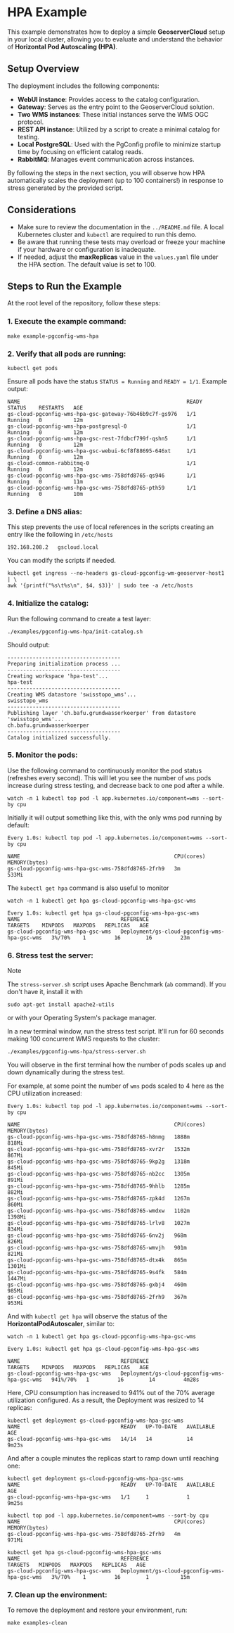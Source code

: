 # HPA Example

This example demonstrates how to deploy a simple **GeoserverCloud** setup in your local cluster, allowing you to evaluate and understand the behavior of **Horizontal Pod Autoscaling (HPA)**.

## Setup Overview

The deployment includes the following components:

- **WebUI instance**: Provides access to the catalog configuration.
- **Gateway**: Serves as the entry point to the GeoserverCloud solution.
- **Two WMS instances**: These initial instances serve the WMS OGC protocol.
- **REST API instance**: Utilized by a script to create a minimal catalog for testing.
- **Local PostgreSQL**: Used with the PgConfig profile to minimize startup time by focusing on efficient catalog reads.
- **RabbitMQ**: Manages event communication across instances.

By following the steps in the next section, you will observe how HPA automatically scales the deployment (up to 100 containers!) in response to stress generated by the provided script.

## Considerations

- Make sure to review the documentation in the `../README.md` file. A local Kubernetes cluster and `kubectl` are required to run this demo.
- Be aware that running these tests may overload or freeze your machine if your hardware or configuration is inadequate.
- If needed, adjust the **maxReplicas** value in the `values.yaml` file under the HPA section. The default value is set to 100.

## Steps to Run the Example

At the root level of the repository, follow these steps:

### 1. Execute the example command:

```shell
make example-pgconfig-wms-hpa
```

### 2. Verify that all pods are running:

```shell
kubectl get pods
```

Ensure all pods have the status `STATUS = Running` and `READY = 1/1`. Example output:

```shell
NAME                                                     READY   STATUS    RESTARTS   AGE
gs-cloud-pgconfig-wms-hpa-gsc-gateway-76b46b9c7f-gs976   1/1     Running   0          12m
gs-cloud-pgconfig-wms-hpa-postgresql-0                   1/1     Running   0          12m
gs-cloud-pgconfig-wms-hpa-gsc-rest-7fdbcf799f-qshn5      1/1     Running   0          12m
gs-cloud-pgconfig-wms-hpa-gsc-webui-6cf8f88695-646xt     1/1     Running   0          12m
gs-cloud-common-rabbitmq-0                               1/1     Running   0          12m
gs-cloud-pgconfig-wms-hpa-gsc-wms-758dfd8765-qs946       1/1     Running   0          11m
gs-cloud-pgconfig-wms-hpa-gsc-wms-758dfd8765-pth59       1/1     Running   0          10m
```

### 3. Define a DNS alias:

This step prevents the use of local references in the scripts creating an entry like the following in `/etc/hosts`

```shell
192.168.208.2	gscloud.local
```

You can modify the scripts if needed.

```shell
kubectl get ingress --no-headers gs-cloud-pgconfig-wm-geoserver-host1 | \
awk '{printf("%s\t%s\n", $4, $3)}' | sudo tee -a /etc/hosts
```

### 4. Initialize the catalog:

Run the following command to create a test layer:

```shell
./examples/pgconfig-wms-hpa/init-catalog.sh
```

Should output:

```shell
------------------------------------
Preparing initialization process ...
------------------------------------
Creating workspace 'hpa-test'...
hpa-test
------------------------------------
Creating WMS datastore 'swisstopo_wms'...
swisstopo_wms
------------------------------------
Publishing layer 'ch.bafu.grundwasserkoerper' from datastore 'swisstopo_wms'...
ch.bafu.grundwasserkoerper
------------------------------------
Catalog initialized successfully.
```

### 5. Monitor the pods:

Use the following command to continuously monitor the pod status (refreshes every second).
This will let you see the number of `wms` pods increase during stress testing, and decrease back to one pod after a while.

```shell
watch -n 1 kubectl top pod -l app.kubernetes.io/component=wms --sort-by cpu
```

Initially it will output something like this, with the only wms pod running by default:

```shell
Every 1.0s: kubectl top pod -l app.kubernetes.io/component=wms --sort-by cpu

NAME                                                 CPU(cores)   MEMORY(bytes)
gs-cloud-pgconfig-wms-hpa-gsc-wms-758dfd8765-2frh9   3m           533Mi
```

The `kubectl get hpa` command is also useful to monitor

```shell
watch -n 1 kubectl get hpa gs-cloud-pgconfig-wms-hpa-gsc-wms

Every 1.0s: kubectl get hpa gs-cloud-pgconfig-wms-hpa-gsc-wms
NAME                                REFERENCE                                      TARGETS    MINPODS   MAXPODS   REPLICAS   AGE
gs-cloud-pgconfig-wms-hpa-gsc-wms   Deployment/gs-cloud-pgconfig-wms-hpa-gsc-wms   3%/70%    1         16        16         23m
```

### 6. Stress test the server:

> [!NOTE]
> The `stress-server.sh` script uses Apache Benchmark (`ab` command). If you don't have it, install it with
>
> ```shell
> sudo apt-get install apache2-utils
> ```
>
> or with your Operating System's package manager.

In a new terminal window, run the stress test script. It'll run for 60 seconds making 100 concurrent WMS requests to the cluster:

```shell
./examples/pgconfig-wms-hpa/stress-server.sh
```

You will observe in the first terminal how the number of pods scales up and down dynamically during the stress test.

For example, at some point the number of `wms` pods scaled to 4 here as the CPU utilization increased:

```shell
Every 1.0s: kubectl top pod -l app.kubernetes.io/component=wms --sort-by cpu

NAME                                                 CPU(cores)   MEMORY(bytes)
gs-cloud-pgconfig-wms-hpa-gsc-wms-758dfd8765-h8nmg   1888m        818Mi
gs-cloud-pgconfig-wms-hpa-gsc-wms-758dfd8765-xvr2r   1532m        867Mi
gs-cloud-pgconfig-wms-hpa-gsc-wms-758dfd8765-9kp2g   1318m        845Mi
gs-cloud-pgconfig-wms-hpa-gsc-wms-758dfd8765-nb2cc   1305m        891Mi
gs-cloud-pgconfig-wms-hpa-gsc-wms-758dfd8765-9hhlb   1285m        882Mi
gs-cloud-pgconfig-wms-hpa-gsc-wms-758dfd8765-zpk4d   1267m        860Mi
gs-cloud-pgconfig-wms-hpa-gsc-wms-758dfd8765-wmdxw   1102m        1398Mi
gs-cloud-pgconfig-wms-hpa-gsc-wms-758dfd8765-lrlv8   1027m        834Mi
gs-cloud-pgconfig-wms-hpa-gsc-wms-758dfd8765-6nv2j   968m         826Mi
gs-cloud-pgconfig-wms-hpa-gsc-wms-758dfd8765-wmvjh   901m         821Mi
gs-cloud-pgconfig-wms-hpa-gsc-wms-758dfd8765-dtx4k   865m         1301Mi
gs-cloud-pgconfig-wms-hpa-gsc-wms-758dfd8765-9s4fk   584m         1447Mi
gs-cloud-pgconfig-wms-hpa-gsc-wms-758dfd8765-gxbj4   460m         985Mi
gs-cloud-pgconfig-wms-hpa-gsc-wms-758dfd8765-2frh9   367m         953Mi
```

And with `kubectl get hpa` will observe the status of the **HorizontalPodAutoscaler**, similar to:

```shell
watch -n 1 kubectl get hpa gs-cloud-pgconfig-wms-hpa-gsc-wms

Every 1.0s: kubectl get hpa gs-cloud-pgconfig-wms-hpa-gsc-wms

NAME                                REFERENCE                                      TARGETS    MINPODS   MAXPODS   REPLICAS   AGE
gs-cloud-pgconfig-wms-hpa-gsc-wms   Deployment/gs-cloud-pgconfig-wms-hpa-gsc-wms   941%/70%   1         16        14         4m28s
```

Here, CPU consumption has increased to 941% out of the 70% average utilization configured. As a result, the Deployment was resized to 14 replicas:

```shell
kubectl get deployment gs-cloud-pgconfig-wms-hpa-gsc-wms
NAME                                READY   UP-TO-DATE   AVAILABLE   AGE
gs-cloud-pgconfig-wms-hpa-gsc-wms   14/14   14           14          9m23s
```

And after a couple minutes the replicas start to ramp down until reaching one:

```shell
kubectl get deployment gs-cloud-pgconfig-wms-hpa-gsc-wms
NAME                                READY   UP-TO-DATE   AVAILABLE   AGE
gs-cloud-pgconfig-wms-hpa-gsc-wms   1/1     1            1           9m25s

kubectl top pod -l app.kubernetes.io/component=wms --sort-by cpu
NAME                                                 CPU(cores)   MEMORY(bytes)
gs-cloud-pgconfig-wms-hpa-gsc-wms-758dfd8765-2frh9   4m           971Mi

kubectl get hpa gs-cloud-pgconfig-wms-hpa-gsc-wms
NAME                                REFERENCE                                      TARGETS   MINPODS   MAXPODS   REPLICAS   AGE
gs-cloud-pgconfig-wms-hpa-gsc-wms   Deployment/gs-cloud-pgconfig-wms-hpa-gsc-wms   3%/70%    1         16        1          15m
```

### 7. Clean up the environment:

To remove the deployment and restore your environment, run:

```shell
make examples-clean
```
